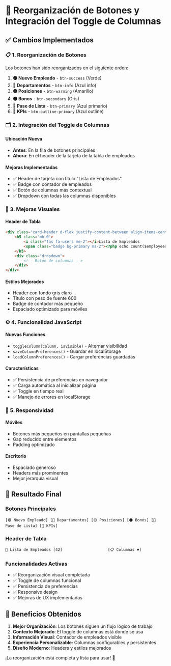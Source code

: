 # 🔄 Reorganización de Botones y Integración del Toggle de Columnas

## ✅ Cambios Implementados

### 📋 **1. Reorganización de Botones**

Los botones han sido reorganizados en el siguiente orden:

1. **🟢 Nuevo Empleado** - `btn-success` (Verde)
2. **🔵 Departamentos** - `btn-info` (Azul info)
3. **🟡 Posiciones** - `btn-warning` (Amarillo)
4. **⚫ Bonos** - `btn-secondary` (Gris)
5. **🔵 Pase de Lista** - `btn-primary` (Azul primario)
6. **🔵 KPIs** - `btn-outline-primary` (Azul outline)

### 🗂️ **2. Integración del Toggle de Columnas**

#### **Ubicación Nueva**
- **Antes**: En la fila de botones principales
- **Ahora**: En el header de la tarjeta de la tabla de empleados

#### **Mejoras Implementadas**
- ✅ Header de tarjeta con título "Lista de Empleados"
- ✅ Badge con contador de empleados
- ✅ Botón de columnas más contextual
- ✅ Dropdown con todas las columnas disponibles

### 🎨 **3. Mejoras Visuales**

#### **Header de Tabla**
```html
<div class="card-header d-flex justify-content-between align-items-center">
    <h5 class="mb-0">
        <i class="fas fa-users me-2"></i>Lista de Empleados 
        <span class="badge bg-primary ms-2"><?php echo count($employees); ?></span>
    </h5>
    <div class="dropdown">
        <!-- Botón de columnas -->
    </div>
</div>
```

#### **Estilos Mejorados**
- Header con fondo gris claro
- Título con peso de fuente 600
- Badge de contador más pequeño
- Espaciado optimizado para móviles

### ⚙️ **4. Funcionalidad JavaScript**

#### **Nuevas Funciones**
- `toggleColumn(column, isVisible)` - Alternar visibilidad
- `saveColumnPreferences()` - Guardar en localStorage
- `loadColumnPreferences()` - Cargar preferencias guardadas

#### **Características**
- ✅ Persistencia de preferencias en navegador
- ✅ Carga automática al inicializar página
- ✅ Toggle en tiempo real
- ✅ Manejo de errores en localStorage

### 📱 **5. Responsividad**

#### **Móviles**
- Botones más pequeños en pantallas pequeñas
- Gap reducido entre elementos
- Padding optimizado

#### **Escritorio**
- Espaciado generoso
- Headers más prominentes
- Mejor jerarquía visual

## 🎯 **Resultado Final**

### **Botones Principales**
```
[🟢 Nuevo Empleado] [🔵 Departamentos] [🟡 Posiciones] [⚫ Bonos] [🔵 Pase de Lista] [🔵 KPIs]
```

### **Header de Tabla**
```
👥 Lista de Empleados [42]                    [📋 Columnas ▼]
```

### **Funcionalidades Activas**
- ✅ Reorganización visual completada
- ✅ Toggle de columnas funcional
- ✅ Persistencia de preferencias
- ✅ Responsive design
- ✅ Mejoras de UX implementadas

## 🚀 **Beneficios Obtenidos**

1. **Mejor Organización**: Los botones siguen un flujo lógico de trabajo
2. **Contexto Mejorado**: El toggle de columnas está donde se usa
3. **Información Visual**: Contador de empleados visible
4. **Experiencia Personalizable**: Columnas configurables y persistentes
5. **Diseño Moderno**: Headers y estilos mejorados

¡La reorganización está completa y lista para usar! 🎉
